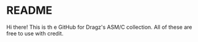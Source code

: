 # README

Hi there! This is th e GitHub for Dragz's ASM/C collection. All of these are free to use with credit.